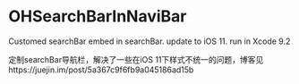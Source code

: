 # OHSearchBarInNaviBar
Customed searchBar embed in searchBar.
update to iOS 11.
run in Xcode 9.2 

定制searchBar导航栏，解决了一些在iOS 11下样式不统一的问题，博客见https://juejin.im/post/5a367c9f6fb9a045186ad15b
